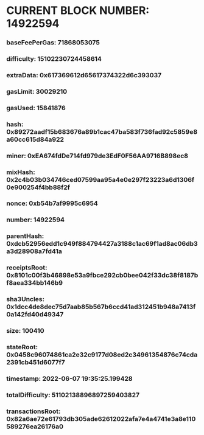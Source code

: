 # CURRENT BLOCK NUMBER: 14922594

### baseFeePerGas: 71868053075
### difficulty: 15102230724458614
### extraData: 0x617369612d65617374322d6c393037
### gasLimit: 30029210
### gasUsed: 15841876
### hash: 0x89272aadf15b683676a89b1cac47ba583f736fad92c5859e8a60cc615d84a922
### miner: 0xEA674fdDe714fd979de3EdF0F56AA9716B898ec8
### mixHash: 0x2c4b03b034746ced07599aa95a4e0e297f23223a6d1306f0e900254f4bb88f2f
### nonce: 0xb54b7af9995c6954
### number: 14922594
### parentHash: 0xdcb52956edd1c949f884794427a3188c1ac69f1ad8ac06db3a3d28908a7fd41a
### receiptsRoot: 0x8101c00f3b46898e53a9fbce292cb0bee042f33dc38f8187bf8aea334bb146b9
### sha3Uncles: 0x1dcc4de8dec75d7aab85b567b6ccd41ad312451b948a7413f0a142fd40d49347
### size: 100410
### stateRoot: 0x0458c96074861ca2e32c9177d08ed2c34961354876c74cda2391cb451d6077f7
### timestamp: 2022-06-07 19:35:25.199428
### totalDifficulty: 51102138896897259403827
### transactionsRoot: 0x82a6ae72e61793db305ade62612022afa7e4a4741e3a8e110589276ea26176a0
